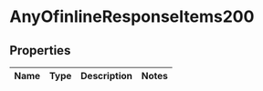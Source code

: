 # AnyOfinlineResponseItems200

## Properties
Name | Type | Description | Notes
------------ | ------------- | ------------- | -------------
